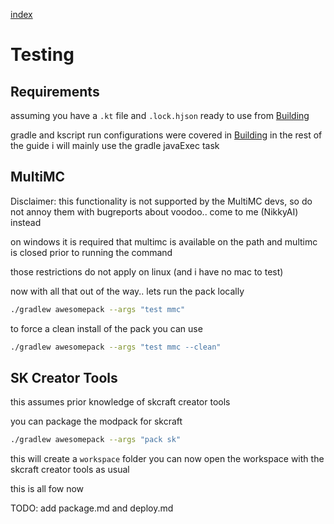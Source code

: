 [index](../../)

# Testing

## Requirements

assuming you have a `.kt` file and `.lock.hjson` ready to use from
[Building](../building)

gradle and kscript run configurations were covered in [Building](../building) 
in the rest of the guide i will mainly use the gradle javaExec task

## MultiMC

Disclaimer: this functionality is not supported by the MultiMC devs, so do not
annoy them with bugreports about voodoo.. come to me (NikkyAI) instead

on windows it is required that multimc is available on the path
and multimc is closed prior to running the command

those restrictions do not apply on linux (and i have no mac to test)

now with all that out of the way.. lets run the pack locally


```bash
./gradlew awesomepack --args "test mmc"
```

to force a clean install of the pack you can use

```bash
./gradlew awesomepack --args "test mmc --clean"
```

## SK Creator Tools

this assumes prior knowledge of skcraft creator tools

you can package the modpack for skcraft

````bash
./gradlew awesomepack --args "pack sk"
````

this will create a `workspace` folder
you can now open the workspace with the skcraft creator tools as usual


this is all fow now

TODO: add package.md and deploy.md
